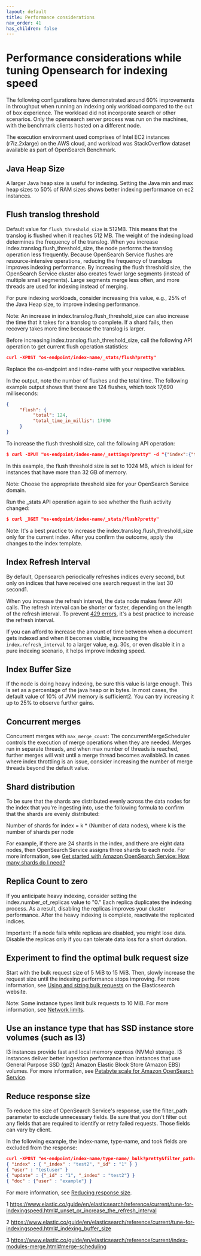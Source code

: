 ```yaml
---
layout: default
title: Performance considerations
nav_order: 41
has_children: false
---
```


# Performance considerations while tuning Opensearch for indexing speed

The following configurations have demonstrated around 60% improvements in throughput when
running an indexing only workload compared to the out of box experience. The workload did not
incorporate search or other scenarios. Only the opensearch server process was run on the machines,
with the benchmark clients hosted on a different node.

The execution environment used comprises of Intel EC2 instances (r7iz.2xlarge) on the AWS cloud, and
workload was StackOverflow dataset available as part of OpenSearch Benchmark.

## Java Heap Size

A larger Java heap size is useful for indexing. Setting the Java min and max heap sizes to 50% of RAM
sizes shows better indexing performance on ec2 instances.

## Flush translog threshold

Default value for `flush_threshold_size` is 512MB. This means that the translog is flushed when it reaches 512 MB. The weight of the indexing load determines the frequency of the translog. When you increase index.translog.flush_threshold_size, the node performs the translog operation less frequently. Because OpenSearch Service flushes are resource-intensive operations, reducing the frequency of translogs improves indexing performance. By increasing the flush threshold size, the OpenSearch Service cluster also creates fewer large segments (instead of multiple small segments). Large segments merge less often, and more threads are used for indexing instead of merging.

For pure indexing workloads, consider increasing this value, e.g., 25% of the Java Heap size, to improve indexing performance.

Note: An increase in index.translog.flush_threshold_size can also increase the time that it takes for a translog to complete. If a shard fails, then recovery takes more time because the translog is larger.

Before increasing index.translog.flush_threshold_size, call the following API operation to get current flush operation statistics:

```json
curl -XPOST "os-endpoint/index-name/_stats/flush?pretty"
```

Replace the os-endpoint and index-name with your respective variables.

In the output, note the number of flushes and the total time. The following example output shows that there are 124 flushes, which took 17,690 milliseconds:
```json
{
     "flush": {
          "total": 124,
          "total_time_in_millis": 17690
     }
}
```

To increase the flush threshold size, call the following API operation:
```json
$ curl -XPUT "os-endpoint/index-name/_settings?pretty" -d "{"index":{"translog.flush_threshold_size" : "1024MB"}}"
```

In this example, the flush threshold size is set to 1024 MB, which is ideal for instances that have more than 32 GB of memory.

Note: Choose the appropriate threshold size for your OpenSearch Service domain.

Run the _stats API operation again to see whether the flush activity changed:
```json
$ curl _XGET "os-endpoint/index-name/_stats/flush?pretty"
```

Note: It's a best practice to increase the index.translog.flush_threshold_size only for the current index. After you confirm the outcome, apply the changes to the index template.

## Index Refresh Interval

By default, Opensearch periodically refreshes indices every second, but only on indices that have
received one search request in the last 30 second1.

When you increase the refresh interval, the data node makes fewer API calls. The refresh interval can be shorter or faster, depending on the length of the refresh interval. To prevent [429 errors](https://repost.aws/knowledge-center/opensearch-resolve-429-error), it's a best practice to increase the refresh interval.

If you can afford to increase the amount of time between when a document gets indexed and when it
becomes visible, increasing the `index.refresh_interval` to a larger value, e.g. 30s, or even disable it in a
pure indexing scenario, it helps improve indexing speed.

## Index Buffer Size

If the node is doing heavy indexing, be sure this value is large enough. This is set as a percentage of the
java heap or in bytes. In most cases, the default value of 10% of JVM memory is sufficient2. You can try
increasing it up to 25% to observe further gains.

## Concurrent merges

Concurrent merges with `max_merge_count`: The concurrentMergeScheduler controls the execution of
merge operations when they are needed. Merges run in separate threads, and when max number of
threads is reached, further merges will wait until a merge thread becomes available3.
In cases where index throttling is an issue, consider increasing the number of merge threads beyond the
default value.

## Shard distribution

To be sure that the shards are distributed evenly across the data nodes for the index that you're ingesting into, use the following formula to confirm that the shards are evenly distributed:

Number of shards for index = k * (Number of data nodes), where k is the number of shards per node

For example, if there are 24 shards in the index, and there are eight data nodes, then OpenSearch Service assigns three shards to each node. For more information, see [Get started with Amazon OpenSearch Service: How many shards do I need?](https://aws.amazon.com/blogs/database/get-started-with-amazon-elasticsearch-service-how-many-shards-do-i-need/)

## Replica Count to zero

If you anticipate heavy indexing, consider setting the index.number_of_replicas value to "0." Each replica duplicates the indexing process. As a result, disabling the replicas improves your cluster performance. After the heavy indexing is complete, reactivate the replicated indices.

Important: If a node fails while replicas are disabled, you might lose data. Disable the replicas only if you can tolerate data loss for a short duration.

## Experiment to find the optimal bulk request size

Start with the bulk request size of 5 MiB to 15 MiB. Then, slowly increase the request size until the indexing performance stops improving. For more information, see [Using and sizing bulk requests](https://www.elastic.co/guide/en/elasticsearch/guide/2.x/indexing-performance.html#_using_and_sizing_bulk_requests) on the Elasticsearch website.

Note: Some instance types limit bulk requests to 10 MiB. For more information, see [Network limits](https://docs.aws.amazon.com/opensearch-service/latest/developerguide/limits.html#network-limits).

## Use an instance type that has SSD instance store volumes (such as I3)

I3 instances provide fast and local memory express (NVMe) storage. I3 instances deliver better ingestion performance than instances that use General Purpose SSD (gp2) Amazon Elastic Block Store (Amazon EBS) volumes. For more information, see [Petabyte scale for Amazon OpenSearch Service](https://docs.aws.amazon.com/opensearch-service/latest/developerguide/petabyte-scale.html).

## Reduce response size

To reduce the size of OpenSearch Service's response, use the filter_path parameter to exclude unnecessary fields. Be sure that you don't filter out any fields that are required to identify or retry failed requests. Those fields can vary by client.

In the following example, the index-name, type-name, and took fields are excluded from the response:

```json
curl -XPOST "es-endpoint/index-name/type-name/_bulk?pretty&filter_path=-took,-items.index._index,-items.index._type" -H 'Content-Type: application/json' -d'
{ "index" : { "_index" : "test2", "_id" : "1" } }
{ "user" : "testuser" }
{ "update" : {"_id" : "1", "_index" : "test2"} }
{ "doc" : {"user" : "example"} }
```

For more information, see [Reducing response size](https://docs.aws.amazon.com/opensearch-service/latest/developerguide/indexing.html#indexing-size).

1 https://www.elastic.co/guide/en/elasticsearch/reference/current/tune-for-indexingspeed.html#_unset_or_increase_the_refresh_interval

2 https://www.elastic.co/guide/en/elasticsearch/reference/current/tune-for-indexingspeed.html#_indexing_buffer_size

3 https://www.elastic.co/guide/en/elasticsearch/reference/current/index-modules-merge.html#merge-scheduling